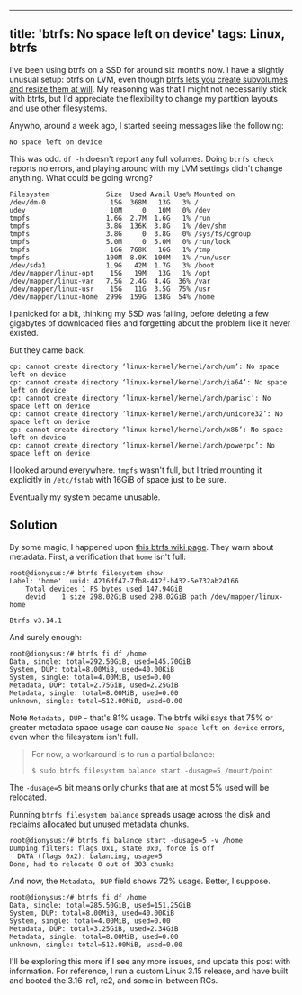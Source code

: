 ----
title: 'btrfs: No space left on device'
tags: Linux, btrfs
----

I've been using btrfs on a SSD for around six months now. I have a slightly unusual setup: btrfs on LVM, even though [btrfs lets you create subvolumes and resize them at will](https://wiki.archlinux.org/index.php/Btrfs#Sub-volumes). My reasoning was that I might not necessarily stick with btrfs, but I'd appreciate the flexibility to change my partition layouts and use other filesystems.

Anywho, around a week ago, I started seeing messages like the following:

``` {.pre .sourceCode}
No space left on device
```

This was odd. `df -h` doesn't report any full volumes. Doing `btrfs check` reports no errors, and playing around with my LVM settings didn't change anything. What could be going wrong?

``` {.pre .sourceCode}
Filesystem              Size  Used Avail Use% Mounted on
/dev/dm-0                15G  368M   13G   3% /
udev                     10M     0   10M   0% /dev
tmpfs                   1.6G  2.7M  1.6G   1% /run
tmpfs                   3.8G  136K  3.8G   1% /dev/shm
tmpfs                   3.8G     0  3.8G   0% /sys/fs/cgroup
tmpfs                   5.0M     0  5.0M   0% /run/lock
tmpfs                    16G  768K   16G   1% /tmp
tmpfs                   100M  8.0K  100M   1% /run/user
/dev/sda1               1.9G   42M  1.7G   3% /boot
/dev/mapper/linux-opt    15G   19M   13G   1% /opt
/dev/mapper/linux-var   7.5G  2.4G  4.4G  36% /var
/dev/mapper/linux-usr    15G   11G  3.5G  75% /usr
/dev/mapper/linux-home  299G  159G  138G  54% /home
```

I panicked for a bit, thinking my SSD was failing, before deleting a few gigabytes of downloaded files and forgetting about the problem like it never existed.

But they came back.

``` {.pre .sourceCode}
cp: cannot create directory ‘linux-kernel/kernel/arch/um’: No space left on device
cp: cannot create directory ‘linux-kernel/kernel/arch/ia64’: No space left on device
cp: cannot create directory ‘linux-kernel/kernel/arch/parisc’: No space left on device
cp: cannot create directory ‘linux-kernel/kernel/arch/unicore32’: No space left on device
cp: cannot create directory ‘linux-kernel/kernel/arch/x86’: No space left on device
cp: cannot create directory ‘linux-kernel/kernel/arch/powerpc’: No space left on device
```

I looked around everywhere. `tmpfs` wasn't full, but I tried mounting it explicitly in `/etc/fstab` with 16GiB of space just to be sure.

Eventually my system became unusable.

## Solution

By some magic, I happened upon [this btrfs wiki page](https://btrfs.wiki.kernel.org/index.php/Problem_FAQ#I_get_.22No_space_left_on_device.22_errors.2C_but_df_says_I.27ve_got_lots_of_space). They warn about metadata. First, a verification that `home` isn't full:

``` {.pre .sourceCode}
root@dionysus:/# btrfs filesystem show
Label: 'home'  uuid: 4216df47-7fb8-442f-b432-5e732ab24166
	Total devices 1 FS bytes used 147.94GiB
	devid    1 size 298.02GiB used 298.02GiB path /dev/mapper/linux-home

Btrfs v3.14.1
```

And surely enough:

``` {.pre .sourceCode}
root@dionysus:/# btrfs fi df /home
Data, single: total=292.50GiB, used=145.70GiB
System, DUP: total=8.00MiB, used=40.00KiB
System, single: total=4.00MiB, used=0.00
Metadata, DUP: total=2.75GiB, used=2.25GiB
Metadata, single: total=8.00MiB, used=0.00
unknown, single: total=512.00MiB, used=0.00
```

Note `Metadata, DUP` - that's 81% usage. The btrfs wiki says that 75% or greater metadata space usage can cause `No space left on device` errors, even when the filesystem isn't full.

> For now, a workaround is to run a partial balance:
>
> ``` {.pre .sourceCode}
> $ sudo btrfs filesystem balance start -dusage=5 /mount/point
> ```

The `-dusage=5` bit means only chunks that are at most 5% used will be relocated.

Running `btrfs filesystem balance` spreads usage across the disk and reclaims allocated but unused metadata chunks.

``` {.pre .sourceCode}
root@dionysus:/# btrfs fi balance start -dusage=5 -v /home
Dumping filters: flags 0x1, state 0x0, force is off
  DATA (flags 0x2): balancing, usage=5
Done, had to relocate 0 out of 303 chunks
```

And now, the `Metadata, DUP` field shows 72% usage. Better, I suppose.

``` {.pre .sourceCode}
root@dionysus:/# btrfs fi df /home
Data, single: total=285.50GiB, used=151.25GiB
System, DUP: total=8.00MiB, used=40.00KiB
System, single: total=4.00MiB, used=0.00
Metadata, DUP: total=3.25GiB, used=2.34GiB
Metadata, single: total=8.00MiB, used=0.00
unknown, single: total=512.00MiB, used=0.00
```

I'll be exploring this more if I see any more issues, and update this post with information. For reference, I run a custom Linux 3.15 release, and have built and booted the 3.16-rc1, rc2, and some in-between RCs.
